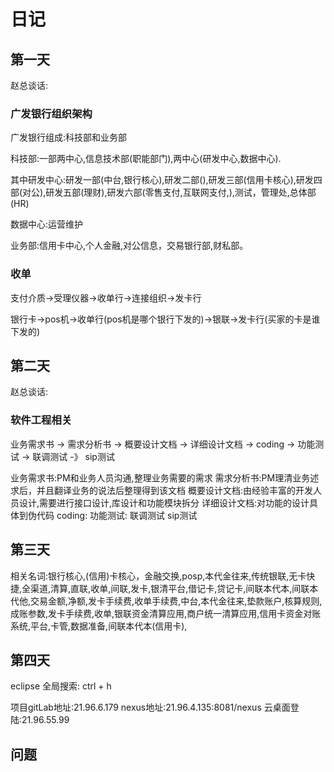 # 日记

## 第一天

赵总谈话:

### 广发银行组织架构

广发银行组成:科技部和业务部

科技部:一部两中心,信息技术部(职能部门),两中心(研发中心,数据中心).

其中研发中心:研发一部(中台,银行核心),研发二部(),研发三部(信用卡核心),研发四部(对公),研发五部(理财),研发六部(零售支付,互联网支付,),测试，管理处,总体部(HR)

数据中心:运营维护

业务部:信用卡中心,个人金融,对公信息，交易银行部,财私部。

### 收单

支付介质->受理仪器->收单行->连接组织->发卡行

银行卡->pos机->收单行(pos机是哪个银行下发的)->银联->发卡行(买家的卡是谁下发的)

## 第二天

赵总谈话:

### 软件工程相关

业务需求书 -> 需求分析书 -> 概要设计文档 -> 详细设计文档 -> coding -> 功能测试 -> 联调测试 -》 sip测试

业务需求书:PM和业务人员沟通,整理业务需要的需求
需求分析书:PM理清业务述求后，并且翻译业务的说法后整理得到该文档
概要设计文档:由经验丰富的开发人员设计,需要进行接口设计,库设计和功能模块拆分
详细设计文档:对功能的设计具体到伪代码
coding:
功能测试:
联调测试
sip测试

## 第三天

相关名词:银行核心,(信用)卡核心，金融交换,posp,本代金往来,传统银联,无卡快捷,全渠道,清算,直联,收单,间联,发卡,银清平台,借记卡,贷记卡,间联本代本,间联本代他,交易金额,净额,发卡手续费,收单手续费,中台,本代金往来,垫款账户,核算规则,成账参数,发卡手续费,收单,银联资金清算应用,商户统一清算应用,信用卡资金对账系统,平台,卡管,数据准备,间联本代本(信用卡),

## 第四天

eclipse 全局搜索: ctrl + h

项目gitLab地址:21.96.6.179
nexus地址:21.96.4.135:8081/nexus
云桌面登陆:21.96.55.99

## 问题

